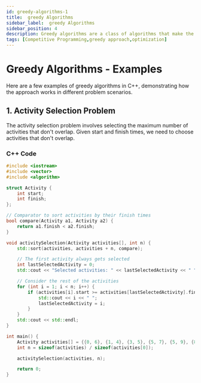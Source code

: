 ```yaml
---
id: greedy-algorithms-1
title:  greedy Algorithms
sidebar_label:  greedy Algorithms
sidebar_position: 4
description: Greedy algorithms are a class of algorithms that make the optimal choice at each step with the hope of finding the global optimum
tags: [Competitive Programming,greedy approach,optimization]
---
```


# Greedy Algorithms - Examples

Here are a few examples of greedy algorithms in C++, demonstrating how the approach works in different problem scenarios.

## 1. Activity Selection Problem

The activity selection problem involves selecting the maximum number of activities that don't overlap. Given start and finish times, we need to choose activities that don't overlap.

### C++ Code

```cpp
#include <iostream>
#include <vector>
#include <algorithm>

struct Activity {
    int start;
    int finish;
};

// Comparator to sort activities by their finish times
bool compare(Activity a1, Activity a2) {
    return a1.finish < a2.finish;
}

void activitySelection(Activity activities[], int n) {
    std::sort(activities, activities + n, compare);

    // The first activity always gets selected
    int lastSelectedActivity = 0;
    std::cout << "Selected activities: " << lastSelectedActivity << " ";

    // Consider the rest of the activities
    for (int i = 1; i < n; i++) {
        if (activities[i].start >= activities[lastSelectedActivity].finish) {
            std::cout << i << " ";
            lastSelectedActivity = i;
        }
    }
    std::cout << std::endl;
}

int main() {
    Activity activities[] = {{0, 6}, {1, 4}, {3, 5}, {5, 7}, {5, 9}, {8, 9}};
    int n = sizeof(activities) / sizeof(activities[0]);

    activitySelection(activities, n);

    return 0;
}
```